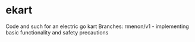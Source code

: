 # ekart
Code and such for an electric go kart
Branches:
	rmenon/v1 - implementing basic functionality and safety precautions
